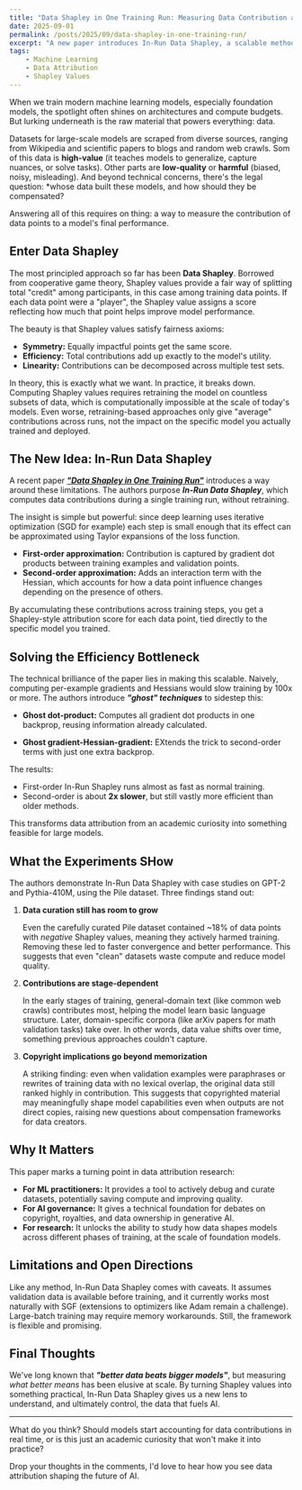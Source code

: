 ```yaml
---
title: "Data Shapley in One Training Run: Measuring Data Contribution at Scale"
date: 2025-09-01
permalink: /posts/2025/09/data-shapley-in-one-training-run/
excerpt: "A new paper introduces In-Run Data Shapley, a scalable method to measure how much each data point contributes to training a specific model without the prohibitive cost of retraining."
tags:
    - Machine Learning
    - Data Attribution
    - Shapley Values
---
```


When we train modern machine learning models, especially foundation models, the spotlight often shines on architectures and compute budgets. But lurking underneath is the raw material that powers everything: data.

Datasets for large-scale models are scraped from diverse sources, ranging from Wikipedia and scientific papers to blogs and random web crawls. Som of this data is **high-value** (it teaches models to generalize, capture nuances, or solve tasks). Other parts are **low-quality** or **harmful** (biased, noisy, misleading). And beyond technical concerns, there's the legal question: *whose data built these models, and how should they be compensated?

Answering all of this requires on thing: a way to measure the contribution of data points to a model's final performance.

## Enter Data Shapley

The most principled approach so far has been **Data Shapley**. Borrowed from cooperative game theory, Shapley values provide a fair way of splitting total "credit" among participants, in this case among training data points. If each data point were a "player", the Shapley value assigns a score reflecting how much that point helps improve model performance.


The beauty is that Shapley values satisfy fairness axioms:
- **Symmetry:** Equally impactful points get the same score.
- **Efficiency:** Total contributions add up exactly to the model's utility.
- **Linearity:** Contributions can be decomposed across multiple test sets.

In theory, this is exactly what we want. In practice, it breaks down. Computing Shapley values requires retraining the model on countless subsets of  data, which is computationally impossible at the scale of today's models. Even worse, retraining-based approaches only give "average" contributions across runs, not the impact on the specific model you actually trained and deployed.

## The New Idea: In-Run Data Shapley

A recent paper <a href="https://arxiv.org/pdf/2406.11011?" target="_blank"><strong><em>"Data Shapley in One Training Run"</em></strong></a> introduces a way around these limitations. The authors purpose ***In-Run Data Shapley***, which computes data contributions during a single training run, without retraining.

The insight is simple but powerful: since deep learning uses iterative optimization (SGD for example) each step is small enough that its effect can be approximated using Taylor expansions of the loss function.

- **First-order approximation:** Contribution is captured by gradient dot products between training examples and validation points.
- **Second-order approximation:** Adds an interaction term with the Hessian, which accounts for how a data point influence changes depending on the presence of others.

By accumulating these contributions across training steps, you get a Shapley-style attribution score for each data point, tied directly to the specific model you trained.

## Solving the Efficiency Bottleneck

The technical brilliance of the paper lies in making this scalable. Naively, computing per-example gradients and Hessians would slow training by 100x or more. The authors introduce ***"ghost" techniques*** to sidestep this:

- **Ghost dot-product:** Computes all gradient dot products in one backprop, reusing information already calculated.

- **Ghost gradient-Hessian-gradient:** EXtends the trick to second-order terms with just one extra backprop.

The results:

- First-order In-Run Shapley runs almost as fast as normal training.
- Second-order is about **2x slower**, but still vastly more efficient than older methods.

This transforms data attribution from an academic curiosity into something feasible for large models.

## What the Experiments SHow

The authors demonstrate In-Run Data Shapley with case studies on GPT-2 and Pythia-410M, using the Pile dataset. Three findings stand out:

1. **Data curation still has room to grow**

    Even the carefully curated Pile dataset contained ~18% of data points with *negative* Shapley values, meaning they actively harmed training. Removing these led to faster convergence and better performance. This suggests that even "clean" datasets waste compute and reduce model quality.

2. **Contributions are stage-dependent**

    In the early stages of training, general-domain text (like common web crawls) contributes most, helping the model learn basic language structure. Later, domain-specific corpora (like arXiv papers for math validation tasks) take over. In other words, data value shifts over time, something previous approaches couldn't capture.

3. **Copyright implications go beyond memorization**

    A striking finding: even when validation examples were paraphrases or rewrites of training data with no lexical overlap, the original data still ranked highly in contribution. This suggests that copyrighted material may meaningfully shape model capabilities even when outputs are not direct copies, raising new questions about compensation frameworks for data creators.

## Why It Matters

This paper marks a turning point in data attribution research:

- **For ML practitioners:** It provides a tool to actively debug and curate datasets, potentially saving compute and improving quality.
- **For AI governance:** It gives a technical foundation for debates on  copyright, royalties, and data ownership in generative AI.
- **For research:** It unlocks the ability to study how data shapes models across different phases of training, at the scale of foundation models.

## Limitations and Open Directions

Like any method, In-Run Data Shapley comes with caveats. It assumes validation data is available before training, and it currently works most naturally with SGF (extensions to optimizers like Adam remain a challenge). Large-batch training may require memory workarounds. Still, the framework is flexible and promising.

## Final Thoughts

We've long known that ***"better data beats bigger models"***, but measuring *what better means* has been elusive at scale. By turning Shapley values into something practical, In-Run Data Shapley gives us a new lens to understand, and ultimately control, the data that fuels AI.

--- 

What do you think? Should models start accounting for data contributions in real time, or is this just an academic curiosity that won't make it into practice? 

Drop your thoughts in the comments, I'd love to hear how you see data attribution shaping  the future of AI.

